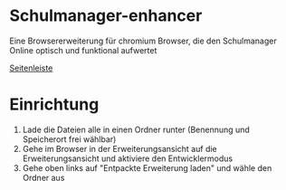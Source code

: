# Schulmanager-enhancer
Eine Browsererweiterung für chromium Browser, die den Schulmanager Online optisch und funktional aufwertet

[Seitenleiste](https://github.com/Xarso/Schulmanager-enhancer/blob/main/github_images/Before_after_sidebar.webp)

# Einrichtung
1. Lade die Dateien alle in einen Ordner runter (Benennung und Speicherort frei wählbar)
2. Gehe im Browser in der Erweiterungsansicht auf die Erweiterungsansicht und aktiviere den Entwicklermodus
3. Gehe oben links auf "Entpackte Erweiterung laden" und wähle den Ordner aus

